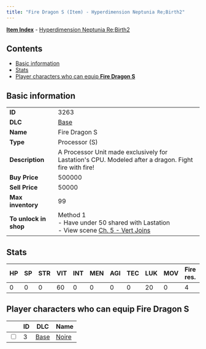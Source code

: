 ```yaml
---
title: "Fire Dragon S (Item) - Hyperdimension Neptunia Re;Birth2"
---
```


[**Item Index**](/neptunia/rb2/item/index.html) - [Hyperdimension Neptunia Re;Birth2](/neptunia/rb2)

## Contents

- [Basic information](#basic-information)
- [Stats](#stats)
- [Player characters who can equip **Fire Dragon S**](#player-characters-who-can-equip-fire-dragon-s)

## Basic information

|   |   |
| -- | -- |
| **ID** | 3263 |
| **DLC** | [Base](/neptunia/rb2/dlc/0-base.html) |
| **Name** | Fire Dragon S |
| **Type** | Processor (S) |
| **Description** | A Processor Unit made exclusively for Lastation's CPU. Modeled after a dragon. Fight fire with fire! |
| **Buy Price** | 500000 |
| **Sell Price** | 50000 |
| **Max inventory** | 99 |
| **To unlock in shop** | Method 1<br />- Have under 50 shared with Lastation<br />- View scene [Ch. 5 - Vert Joins](/neptunia/rb2/scene/0-376-ch-5-vert-joins.html) |

## Stats

| HP | SP | STR | VIT | INT | MEN | AGI | TEC | LUK | MOV | Fire res. | Ice res. | Wind res. | Lightning res. |
| -- | -- | --- | --- | --- | --- | --- | --- | --- | --- | --------- | -------- | --------- | -------------- |
| 0 | 0 | 0 | 60 | 0 | 0 | 0 | 0 | 20 | 0 | 4 | 0 | 0 | 0 |

## Player characters who can equip **Fire Dragon S**

|    | ID | DLC | Name |
| -- | -- | --- | ---- |
| <input type="checkbox" id="rb2-player-0-3" class="trackbox" /> | 3 | [Base](/neptunia/rb2/dlc/0-base.html) | [Noire](/neptunia/rb2/player/0-3-noire.html) |